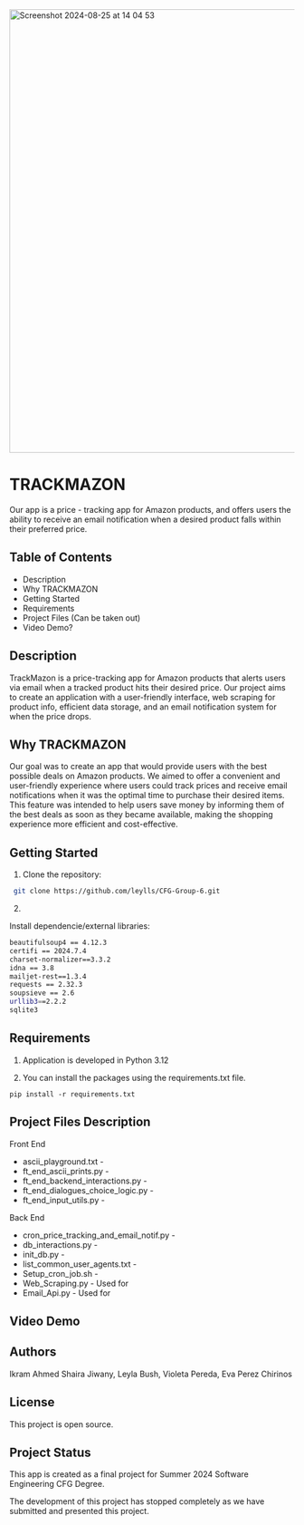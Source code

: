 <img width="783" alt="Screenshot 2024-08-25 at 14 04 53" src="https://github.com/user-attachments/assets/0f11220d-6c08-4eae-b59f-3ff03676b868">

# TRACKMAZON
Our app is a
price - tracking
app
for Amazon products, and offers users the ability to receive an email notification when a desired  product falls within their preferred price.



## Table of Contents

- Description
- Why TRACKMAZON
- Getting Started 
- Requirements 
- Project Files (Can be taken out)
- Video Demo?



## Description

TrackMazon is a price-tracking app for Amazon products that alerts users via email when a tracked product hits their desired price. Our project aims to create an application with a user-friendly interface, web scraping for product info, efficient data storage, and an email notification system for when the price drops.


 ## Why TRACKMAZON

Our goal was to create an app that would provide users with the best possible deals on Amazon products. We aimed to offer a convenient and user-friendly experience where users could track prices and receive email notifications when it was the optimal time to purchase their desired items. This feature was intended to help users save money by informing them of the best deals as soon as they became available, making the shopping experience more efficient and cost-effective.




## Getting Started
1. Clone the repository:
```bash
 git clone https://github.com/leylls/CFG-Group-6.git
```

2.
Install
dependencie/external libraries:
```bash
beautifulsoup4 == 4.12.3
certifi == 2024.7.4
charset-normalizer==3.3.2
idna == 3.8
mailjet-rest==1.3.4
requests == 2.32.3
soupsieve == 2.6
urllib3==2.2.2
sqlite3
```

## Requirements
1. Application is developed in Python 3.12

2. You can install the packages using the requirements.txt file.
 
```pip install -r requirements.txt  ```




## Project Files Description
Front End
* ascii_playground.txt -
* ft_end_ascii_prints.py -
* ft_end_backend_interactions.py -
* ft_end_dialogues_choice_logic.py -
* ft_end_input_utils.py -

 Back End
* cron_price_tracking_and_email_notif.py -
* db_interactions.py -
* init_db.py -
* list_common_user_agents.txt -
* Setup_cron_job.sh -
* Web_Scraping.py - Used for
* Email_Api.py - Used for

## Video Demo






## Authors

Ikram Ahmed
Shaira Jiwany, 
Leyla Bush, Violeta Pereda, Eva Perez Chirinos



## License
This project is open source.



## Project Status

This app is created as a final project for Summer 2024 Software Engineering CFG Degree.

The development of this project has stopped completely as we have submitted and presented this project.


